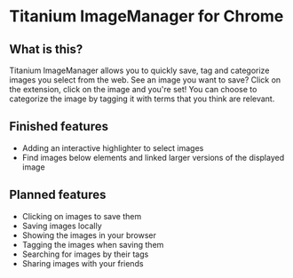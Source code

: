 Titanium ImageManager for Chrome
================================

What is this?
-------------

Titanium ImageManager allows you to quickly save, tag and categorize images you select from the web. See an image you want to save? Click on the extension, click on the image and you're set! You can choose to categorize the image by tagging it with terms that you think are relevant.

Finished features
-----------------
* Adding an interactive highlighter to select images
* Find images below elements and linked larger versions of the displayed image

Planned features
----------------
* Clicking on images to save them
* Saving images locally
* Showing the images in your browser
* Tagging the images when saving them
* Searching for images by their tags
* Sharing images with your friends